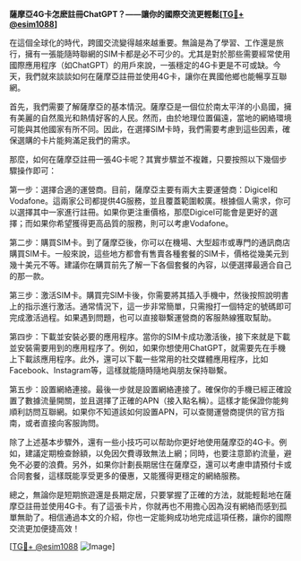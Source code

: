 **薩摩亞4G卡怎麽註冊ChatGPT？——讓你的國際交流更輕鬆[[TG💪+ @esim1088](https://t.me/s/esim1088)]**

在這個全球化的時代，跨國交流變得越來越重要。無論是為了學習、工作還是旅行，擁有一張能隨時聯網的SIM卡都是必不可少的。尤其是對於那些需要經常使用國際應用程序（如ChatGPT）的用戶來說，一張穩定的4G卡更是不可或缺。今天，我們就來談談如何在薩摩亞註冊並使用4G卡，讓你在異國他鄉也能暢享互聯網。

首先，我們需要了解薩摩亞的基本情況。薩摩亞是一個位於南太平洋的小島國，擁有美麗的自然風光和熱情好客的人民。然而，由於地理位置偏遠，當地的網絡環境可能與其他國家有所不同。因此，在選擇SIM卡時，我們需要考慮到這些因素，確保選購的卡片能夠滿足我們的需求。

那麼，如何在薩摩亞註冊一張4G卡呢？其實步驟並不複雜，只要按照以下幾個步驟操作即可：

第一步：選擇合適的運營商。目前，薩摩亞主要有兩大主要運營商：Digicel和Vodafone。這兩家公司都提供4G服務，並且覆蓋範圍較廣。根據個人需求，你可以選擇其中一家進行註冊。如果你更注重價格，那麼Digicel可能會是更好的選擇；而如果你希望獲得更高品質的服務，則可以考慮Vodafone。

第二步：購買SIM卡。到了薩摩亞後，你可以在機場、大型超市或專門的通訊商店購買SIM卡。一般來說，這些地方都會有售賣各種套餐的SIM卡，價格從幾美元到幾十美元不等。建議你在購買前先了解一下各個套餐的內容，以便選擇最適合自己的那一款。

第三步：激活SIM卡。購買完SIM卡後，你需要將其插入手機中，然後按照說明書上的指示進行激活。通常情況下，這一步非常簡單，只需撥打一個特定的號碼即可完成激活過程。如果遇到問題，也可以直接聯繫運營商的客服熱線獲取幫助。

第四步：下載並安裝必要的應用程序。當你的SIM卡成功激活後，接下來就是下載並安裝需要用到的應用程序了。例如，如果你想使用ChatGPT，就需要先在手機上下載該應用程序。此外，還可以下載一些常用的社交媒體應用程序，比如Facebook、Instagram等，這樣就能隨時隨地與朋友保持聯繫。

第五步：設置網絡連接。最後一步就是設置網絡連接了。確保你的手機已經正確設置了數據流量開關，並且選擇了正確的APN（接入點名稱）。這樣才能保證你能夠順利訪問互聯網。如果你不知道該如何設置APN，可以查閱運營商提供的官方指南，或者直接向客服詢問。

除了上述基本步驟外，還有一些小技巧可以帮助你更好地使用薩摩亞的4G卡。例如，建議定期檢查餘額，以免因欠費導致無法上網；同時，也要注意節約流量，避免不必要的浪費。另外，如果你計劃長期居住在薩摩亞，還可以考慮申請預付卡或合同套餐，這樣既能享受更多的優惠，又能獲得更穩定的網絡服務。

總之，無論你是短期旅遊還是長期定居，只要掌握了正確的方法，就能輕鬆地在薩摩亞註冊並使用4G卡。有了這張卡片，你就再也不用擔心因為沒有網絡而感到孤單無助了。相信通過本文的介紹，你也一定能夠成功地完成這項任務，讓你的國際交流更加便捷高效！

[[TG💪+ @esim1088](https://t.me/s/esim1088) ![Image](https://i.postimg.cc/4NQfJmqS/Snipaste-2025-05-13-00-14-12.png)]